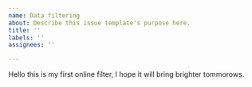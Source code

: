 ```yaml
---
name: Data filtering
about: Describe this issue template's purpose here.
title: ''
labels: ''
assignees: ''

---
```


Hello this is my first online filter, I hope it will bring brighter tommorows.
